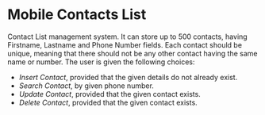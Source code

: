 # Mobile Contacts List
Contact List management system. It can store up to 500 contacts, having Firstname, Lastname and
Phone Number fields. Each contact should be unique, meaning that there should not be any other
contact having the same name or number.
The user is given the following choices:
- *Insert Contact*, provided that the given details do not already exist.
- *Search Contact*, by given phone number.
- *Update Contact*, provided that the given contact exists.
- *Delete Contact*, provided that the given contact exists.